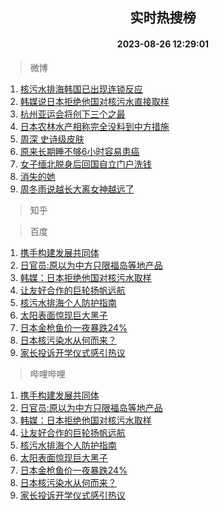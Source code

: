 <div align="center"><h2>实时热搜榜</h2><h4>2023-08-26 12:29:01</h4></div>

> 微博  

1. [核污水排海韩国已出现连锁反应](https://s.weibo.com/weibo?q=%23%E6%A0%B8%E6%B1%A1%E6%B0%B4%E6%8E%92%E6%B5%B7%E9%9F%A9%E5%9B%BD%E5%B7%B2%E5%87%BA%E7%8E%B0%E8%BF%9E%E9%94%81%E5%8F%8D%E5%BA%94%23&t=31&band_rank=1&Refer=top)<br />
2. [韩媒说日本拒绝他国对核污水直接取样](https://s.weibo.com/weibo?q=%23%E9%9F%A9%E5%AA%92%E8%AF%B4%E6%97%A5%E6%9C%AC%E6%8B%92%E7%BB%9D%E4%BB%96%E5%9B%BD%E5%AF%B9%E6%A0%B8%E6%B1%A1%E6%B0%B4%E7%9B%B4%E6%8E%A5%E5%8F%96%E6%A0%B7%23&t=31&band_rank=2&Refer=top)<br />
3. [杭州亚运会将创下三个之最](https://s.weibo.com/weibo?q=%23%E6%9D%AD%E5%B7%9E%E4%BA%9A%E8%BF%90%E4%BC%9A%E5%B0%86%E5%88%9B%E4%B8%8B%E4%B8%89%E4%B8%AA%E4%B9%8B%E6%9C%80%23&t=31&band_rank=3&Refer=top)<br />
4. [日本农林水产相称完全没料到中方措施](https://s.weibo.com/weibo?q=%23%E6%97%A5%E6%9C%AC%E5%86%9C%E6%9E%97%E6%B0%B4%E4%BA%A7%E7%9B%B8%E7%A7%B0%E5%AE%8C%E5%85%A8%E6%B2%A1%E6%96%99%E5%88%B0%E4%B8%AD%E6%96%B9%E6%8E%AA%E6%96%BD%23&t=31&band_rank=4&Refer=top)<br />
5. [周深 史诗级皮肤](https://s.weibo.com/weibo?q=%E5%91%A8%E6%B7%B1%20%E5%8F%B2%E8%AF%97%E7%BA%A7%E7%9A%AE%E8%82%A4&t=31&band_rank=5&Refer=top)<br />
6. [原来长期睡不够6小时容易患癌](https://s.weibo.com/weibo?q=%23%E5%8E%9F%E6%9D%A5%E9%95%BF%E6%9C%9F%E7%9D%A1%E4%B8%8D%E5%A4%9F6%E5%B0%8F%E6%97%B6%E5%AE%B9%E6%98%93%E6%82%A3%E7%99%8C%23&t=31&band_rank=6&Refer=top)<br />
7. [女子缅北脱身后回国自立门户洗钱](https://s.weibo.com/weibo?q=%23%E5%A5%B3%E5%AD%90%E7%BC%85%E5%8C%97%E8%84%B1%E8%BA%AB%E5%90%8E%E5%9B%9E%E5%9B%BD%E8%87%AA%E7%AB%8B%E9%97%A8%E6%88%B7%E6%B4%97%E9%92%B1%23&t=31&band_rank=7&Refer=top)<br />
8. [消失的她](https://s.weibo.com/weibo?q=%E6%B6%88%E5%A4%B1%E7%9A%84%E5%A5%B9&t=31&band_rank=8&Refer=top)<br />
9. [周冬雨说越长大离女神越远了](https://s.weibo.com/weibo?q=%23%E5%91%A8%E5%86%AC%E9%9B%A8%E8%AF%B4%E8%B6%8A%E9%95%BF%E5%A4%A7%E7%A6%BB%E5%A5%B3%E7%A5%9E%E8%B6%8A%E8%BF%9C%E4%BA%86%23&t=31&band_rank=9&Refer=top)<br />

> 知乎  


> 百度  

1. [携手构建发展共同体](https://www.baidu.com/s?wd=%E6%90%BA%E6%89%8B%E6%9E%84%E5%BB%BA%E5%8F%91%E5%B1%95%E5%85%B1%E5%90%8C%E4%BD%93&sa=fyb_news&rsv_dl=fyb_news)<br />
2. [日官员:原以为中方只限福岛等地产品](https://www.baidu.com/s?wd=%E6%97%A5%E5%AE%98%E5%91%98%3A%E5%8E%9F%E4%BB%A5%E4%B8%BA%E4%B8%AD%E6%96%B9%E5%8F%AA%E9%99%90%E7%A6%8F%E5%B2%9B%E7%AD%89%E5%9C%B0%E4%BA%A7%E5%93%81&sa=fyb_news&rsv_dl=fyb_news)<br />
3. [韩媒：日本拒绝他国对核污水取样](https://www.baidu.com/s?wd=%E9%9F%A9%E5%AA%92%EF%BC%9A%E6%97%A5%E6%9C%AC%E6%8B%92%E7%BB%9D%E4%BB%96%E5%9B%BD%E5%AF%B9%E6%A0%B8%E6%B1%A1%E6%B0%B4%E5%8F%96%E6%A0%B7&sa=fyb_news&rsv_dl=fyb_news)<br />
4. [让友好合作的巨轮扬帆远航](https://www.baidu.com/s?wd=%E8%AE%A9%E5%8F%8B%E5%A5%BD%E5%90%88%E4%BD%9C%E7%9A%84%E5%B7%A8%E8%BD%AE%E6%89%AC%E5%B8%86%E8%BF%9C%E8%88%AA&sa=fyb_news&rsv_dl=fyb_news)<br />
5. [核污水排海个人防护指南](https://www.baidu.com/s?wd=%E6%A0%B8%E6%B1%A1%E6%B0%B4%E6%8E%92%E6%B5%B7%E4%B8%AA%E4%BA%BA%E9%98%B2%E6%8A%A4%E6%8C%87%E5%8D%97&sa=fyb_news&rsv_dl=fyb_news)<br />
6. [太阳表面惊现巨大黑子](https://www.baidu.com/s?wd=%E5%A4%AA%E9%98%B3%E8%A1%A8%E9%9D%A2%E6%83%8A%E7%8E%B0%E5%B7%A8%E5%A4%A7%E9%BB%91%E5%AD%90&sa=fyb_news&rsv_dl=fyb_news)<br />
7. [日本金枪鱼价一夜暴跌24%](https://www.baidu.com/s?wd=%E6%97%A5%E6%9C%AC%E9%87%91%E6%9E%AA%E9%B1%BC%E4%BB%B7%E4%B8%80%E5%A4%9C%E6%9A%B4%E8%B7%8C24%25&sa=fyb_news&rsv_dl=fyb_news)<br />
8. [日本核污染水从何而来？](https://www.baidu.com/s?wd=%E6%97%A5%E6%9C%AC%E6%A0%B8%E6%B1%A1%E6%9F%93%E6%B0%B4%E4%BB%8E%E4%BD%95%E8%80%8C%E6%9D%A5%EF%BC%9F&sa=fyb_news&rsv_dl=fyb_news)<br />
9. [家长投诉开学仪式感引热议](https://www.baidu.com/s?wd=%E5%AE%B6%E9%95%BF%E6%8A%95%E8%AF%89%E5%BC%80%E5%AD%A6%E4%BB%AA%E5%BC%8F%E6%84%9F%E5%BC%95%E7%83%AD%E8%AE%AE&sa=fyb_news&rsv_dl=fyb_news)<br />

> 哔哩哔哩  

1. [携手构建发展共同体](https://www.baidu.com/s?wd=%E6%90%BA%E6%89%8B%E6%9E%84%E5%BB%BA%E5%8F%91%E5%B1%95%E5%85%B1%E5%90%8C%E4%BD%93&sa=fyb_news&rsv_dl=fyb_news)<br />
2. [日官员:原以为中方只限福岛等地产品](https://www.baidu.com/s?wd=%E6%97%A5%E5%AE%98%E5%91%98%3A%E5%8E%9F%E4%BB%A5%E4%B8%BA%E4%B8%AD%E6%96%B9%E5%8F%AA%E9%99%90%E7%A6%8F%E5%B2%9B%E7%AD%89%E5%9C%B0%E4%BA%A7%E5%93%81&sa=fyb_news&rsv_dl=fyb_news)<br />
3. [韩媒：日本拒绝他国对核污水取样](https://www.baidu.com/s?wd=%E9%9F%A9%E5%AA%92%EF%BC%9A%E6%97%A5%E6%9C%AC%E6%8B%92%E7%BB%9D%E4%BB%96%E5%9B%BD%E5%AF%B9%E6%A0%B8%E6%B1%A1%E6%B0%B4%E5%8F%96%E6%A0%B7&sa=fyb_news&rsv_dl=fyb_news)<br />
4. [让友好合作的巨轮扬帆远航](https://www.baidu.com/s?wd=%E8%AE%A9%E5%8F%8B%E5%A5%BD%E5%90%88%E4%BD%9C%E7%9A%84%E5%B7%A8%E8%BD%AE%E6%89%AC%E5%B8%86%E8%BF%9C%E8%88%AA&sa=fyb_news&rsv_dl=fyb_news)<br />
5. [核污水排海个人防护指南](https://www.baidu.com/s?wd=%E6%A0%B8%E6%B1%A1%E6%B0%B4%E6%8E%92%E6%B5%B7%E4%B8%AA%E4%BA%BA%E9%98%B2%E6%8A%A4%E6%8C%87%E5%8D%97&sa=fyb_news&rsv_dl=fyb_news)<br />
6. [太阳表面惊现巨大黑子](https://www.baidu.com/s?wd=%E5%A4%AA%E9%98%B3%E8%A1%A8%E9%9D%A2%E6%83%8A%E7%8E%B0%E5%B7%A8%E5%A4%A7%E9%BB%91%E5%AD%90&sa=fyb_news&rsv_dl=fyb_news)<br />
7. [日本金枪鱼价一夜暴跌24%](https://www.baidu.com/s?wd=%E6%97%A5%E6%9C%AC%E9%87%91%E6%9E%AA%E9%B1%BC%E4%BB%B7%E4%B8%80%E5%A4%9C%E6%9A%B4%E8%B7%8C24%25&sa=fyb_news&rsv_dl=fyb_news)<br />
8. [日本核污染水从何而来？](https://www.baidu.com/s?wd=%E6%97%A5%E6%9C%AC%E6%A0%B8%E6%B1%A1%E6%9F%93%E6%B0%B4%E4%BB%8E%E4%BD%95%E8%80%8C%E6%9D%A5%EF%BC%9F&sa=fyb_news&rsv_dl=fyb_news)<br />
9. [家长投诉开学仪式感引热议](https://www.baidu.com/s?wd=%E5%AE%B6%E9%95%BF%E6%8A%95%E8%AF%89%E5%BC%80%E5%AD%A6%E4%BB%AA%E5%BC%8F%E6%84%9F%E5%BC%95%E7%83%AD%E8%AE%AE&sa=fyb_news&rsv_dl=fyb_news)<br />
